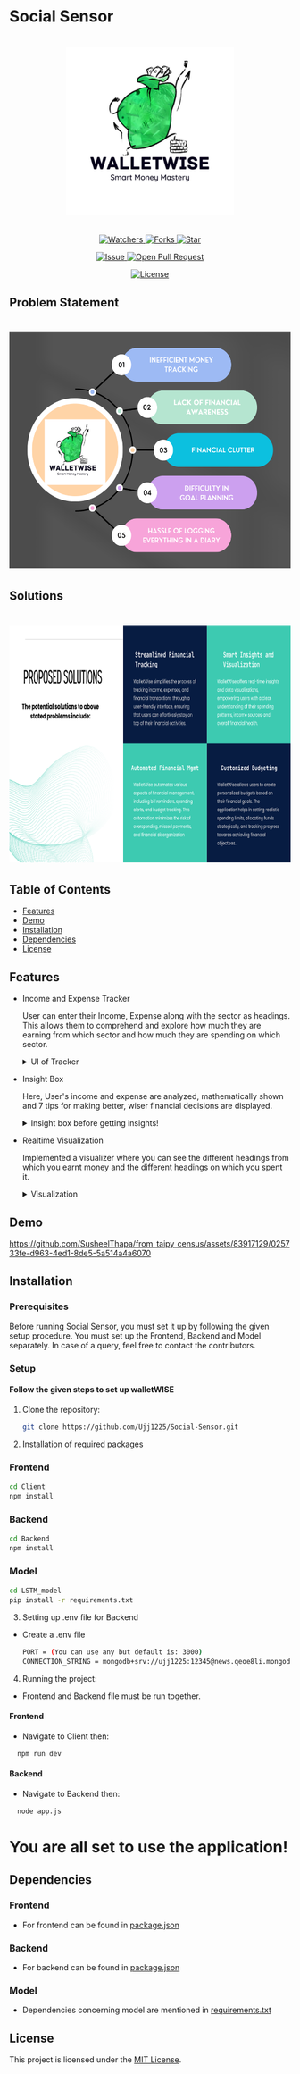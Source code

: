 # Social Sensor

# <p align="center"><img src="https://github.com/Ujj1225/from_Taipy-walletWISE/blob/main/assets/wallet_wise_logo.jpg" width=300 /></p>

<p align="center">
    <p align="center">
        <a href="https://github.com/Ujj1225/from_Taipy-walletWISE" target="blank">
            <img src="https://img.shields.io/github/watchers/Ujj1225/from_Taipy-walletWISE?style=for-the-badge&logo=appveyor" alt="Watchers"/>
        </a>
        <a href="https://github.com/Ujj1225/from_Taipy-walletWISE/fork" target="blank">
            <img src="https://img.shields.io/github/forks/Ujj1225/from_Taipy-walletWISE?style=for-the-badge&logo=appveyor" alt="Forks"/>
        </a>
        <a href="https://github.com/Ujj1225/from_Taipy-walletWISE/stargazers" target="blank">
            <img src="https://img.shields.io/github/stars/Ujj1225/from_Taipy-walletWISE?style=for-the-badge&logo=appveyor" alt="Star"/>
        </a>
    </p>
    <p align="center">
        <a href="https://github.com/Ujj1225/from_Taipy-walletWISE/issues" target="blank">
            <img src="https://img.shields.io/github/issues/Ujj1225/from_Taipy-walletWISE?style=for-the-badge&logo=appveyor" alt="Issue"/>
        </a>
        <a href="https://github.com/Ujj1225/from_Taipy-walletWISE/pulls" target="blank">
            <img src="https://img.shields.io/github/issues-pr/Ujj1225/from_Taipy-walletWISE?style=for-the-badge&logo=appveyor" alt="Open Pull Request"/>
        </a>
    </p>
    <p align="center">
        <a href="https://github.com/Ujj1225/from_Taipy-walletWISE/blob/master/LICENSE" target="blank">
            <img src="https://img.shields.io/github/license/Ujj1225/from_Taipy-walletWISE?style=for-the-badge&logo=appveyor" alt="License" />
        </a>
    </p>
</p>

<p align="center">
</p>

## Problem Statement

# <p align="center"><img src="https://github.com/Ujj1225/from_Taipy-walletWISE/blob/main/assets/problem.png" width=750 height=425 /></p>

## Solutions

# <p align="center"><img src="https://github.com/Ujj1225/from_Taipy-walletWISE/blob/main/assets/walletWISE_solutions.png" width=750 height=425 /></p>

## Table of Contents

- [Features](#features)
- [Demo](#demo)
- [Installation](#installation)
- [Dependencies](#dependencies)
- [License](#license)

## Features

- Income and Expense Tracker

  User can enter their Income, Expense along with the sector as headings. This allows them to comprehend and explore how much they are earning from which sector and how much they are spending on which sector.
  <details>
    <summary> UI of Tracker </summary>
    <img src="https://github.com/Ujj1225/from_Taipy-walletWISE/blob/main/assets/UI_tracker.png" width=750/>
  </details>

- Insight Box

  Here, User's income and expense are analyzed, mathematically shown and 7 tips for making better, wiser financial decisions are displayed.
  <details>
    <summary> Insight box before getting insights!</summary>
    <img src="https://github.com/Ujj1225/from_Taipy-walletWISE/blob/main/assets/insight_box.png" width=750/>

    <summary> Insight box after getting insights!</summary>
    <img src="https://github.com/Ujj1225/from_Taipy-walletWISE/blob/main/assets/after_insight.png" width=750/>
  </details>

- Realtime Visualization

  Implemented a visualizer where you can see the different headings from which you earnt money and the different headings on which you spent it.
  <details>
    <summary> Visualization </summary>
    <img src="https://github.com/Ujj1225/from_Taipy-walletWISE/blob/main/assets/visualizer.png" width=750/>
  </details>

## Demo

https://github.com/SusheelThapa/from_taipy_census/assets/83917129/025733fe-d963-4ed1-8de5-5a514a4a6070

## Installation

### Prerequisites

Before running Social Sensor, you must set it up by following the given setup procedure. You must set up the Frontend, Backend and Model separately. In case of a query, feel free to contact the contributors.

### Setup

#### Follow the given steps to set up walletWISE

1. Clone the repository:

   ```bash
   git clone https://github.com/Ujj1225/Social-Sensor.git
   ```

2. Installation of required packages

### Frontend
   ```bash
cd Client
npm install
   ```
### Backend 
```bash
cd Backend
npm install
   ```
### Model 
```bash
cd LSTM_model
pip install -r requirements.txt
   ```

3. Setting up .env file for Backend

- Create a .env file

  ```bash
  PORT = (You can use any but default is: 3000)
  CONNECTION_STRING = mongodb+srv://ujj1225:12345@news.qeoe8li.mongodb.net/
  ```

4. Running the project:

- Frontend and Backend file must be run together.

#### Frontend
- Navigate to Client then:

```bash
  npm run dev
```

#### Backend
- Navigate to Backend then:

```bash
  node app.js
```

# You are all set to use the application!


## Dependencies

### Frontend

- For frontend can be found in [package.json](./Client%20/package.json)

### Backend

- For backend can be found in [package.json](./Backend/package.json)

### Model

- Dependencies concerning model are mentioned in [requirements.txt](./LSTM_model/requirement.txt)

## License

This project is licensed under the [MIT License](/LICENSE).
